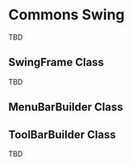 # Commons Swing

TBD

## SwingFrame Class

TBD

## MenuBarBuilder Class

## ToolBarBuilder Class

TBD
